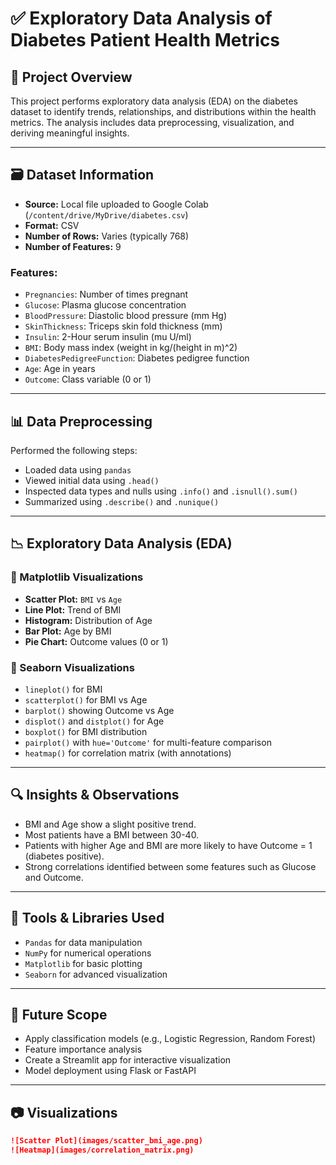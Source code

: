 # ✅ Exploratory Data Analysis of Diabetes Patient Health Metrics

## 📌 Project Overview
This project performs exploratory data analysis (EDA) on the diabetes dataset to identify trends, relationships, and distributions within the health metrics. The analysis includes data preprocessing, visualization, and deriving meaningful insights.

---

## 🗃️ Dataset Information
- **Source:** Local file uploaded to Google Colab (`/content/drive/MyDrive/diabetes.csv`)
- **Format:** CSV
- **Number of Rows:** Varies (typically 768)
- **Number of Features:** 9

### Features:
- `Pregnancies`: Number of times pregnant
- `Glucose`: Plasma glucose concentration
- `BloodPressure`: Diastolic blood pressure (mm Hg)
- `SkinThickness`: Triceps skin fold thickness (mm)
- `Insulin`: 2-Hour serum insulin (mu U/ml)
- `BMI`: Body mass index (weight in kg/(height in m)^2)
- `DiabetesPedigreeFunction`: Diabetes pedigree function
- `Age`: Age in years
- `Outcome`: Class variable (0 or 1)

---

## 📊 Data Preprocessing
Performed the following steps:
- Loaded data using `pandas`
- Viewed initial data using `.head()`
- Inspected data types and nulls using `.info()` and `.isnull().sum()`
- Summarized using `.describe()` and `.nunique()`

---

## 📉 Exploratory Data Analysis (EDA)

### 🔸 Matplotlib Visualizations
- **Scatter Plot:** `BMI` vs `Age`
- **Line Plot:** Trend of BMI
- **Histogram:** Distribution of Age
- **Bar Plot:** Age by BMI
- **Pie Chart:** Outcome values (0 or 1)

### 🔹 Seaborn Visualizations
- `lineplot()` for BMI
- `scatterplot()` for BMI vs Age
- `barplot()` showing Outcome vs Age
- `displot()` and `distplot()` for Age
- `boxplot()` for BMI distribution
- `pairplot()` with `hue='Outcome'` for multi-feature comparison
- `heatmap()` for correlation matrix (with annotations)

---

## 🔍 Insights & Observations
- BMI and Age show a slight positive trend.
- Most patients have a BMI between 30-40.
- Patients with higher Age and BMI are more likely to have Outcome = 1 (diabetes positive).
- Strong correlations identified between some features such as Glucose and Outcome.

---

## 📌 Tools & Libraries Used
- `Pandas` for data manipulation
- `NumPy` for numerical operations
- `Matplotlib` for basic plotting
- `Seaborn` for advanced visualization

---

## 🧠 Future Scope
- Apply classification models (e.g., Logistic Regression, Random Forest)
- Feature importance analysis
- Create a Streamlit app for interactive visualization
- Model deployment using Flask or FastAPI

---

## 📷 Visualizations

```markdown
![Scatter Plot](images/scatter_bmi_age.png)
![Heatmap](images/correlation_matrix.png)
